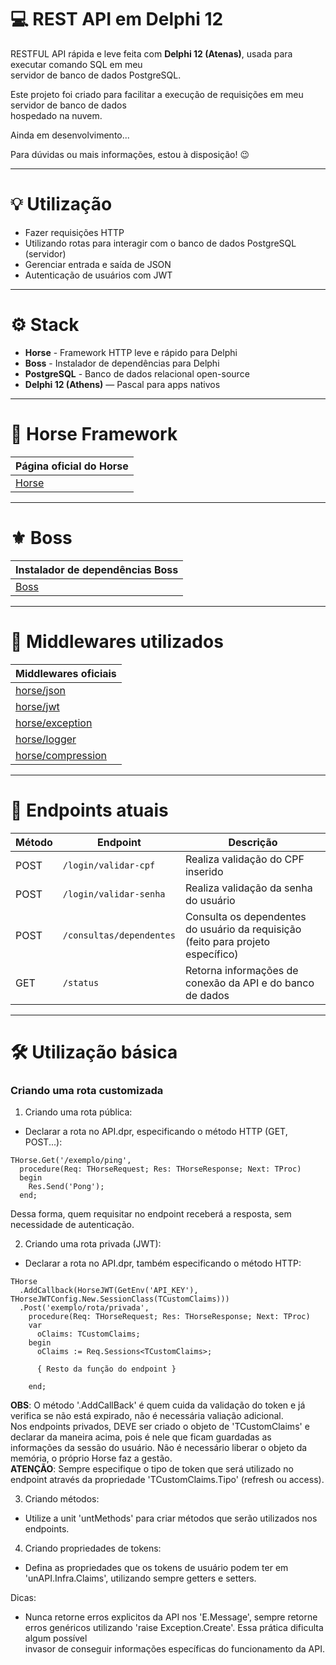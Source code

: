# 💻 REST API em Delphi 12

RESTFUL API rápida e leve feita com **Delphi 12 (Atenas)**, usada para executar comando SQL em meu <br>
servidor de banco de dados PostgreSQL.

Este projeto foi criado para facilitar a execução de requisições em meu servidor de banco de dados <br>
hospedado na nuvem.

Ainda em desenvolvimento...

Para dúvidas ou mais informações, estou à disposição! 😉

---

# 💡 Utilização
  - Fazer requisições HTTP
  - Utilizando rotas para interagir com o banco de dados PostgreSQL (servidor)
  - Gerenciar entrada e saída de JSON
  - Autenticação de usuários com JWT

---

# ⚙️ Stack
  - **Horse** - Framework HTTP leve e rápido para Delphi
  - **Boss** - Instalador de dependências para Delphi
  - **PostgreSQL** - Banco de dados relacional open-source
  - **Delphi 12 (Athens)** — Pascal para apps nativos

---
# 🐎 Horse Framework 
| Página oficial do Horse                    |
|--------------------------------------------|
| [Horse](https://github.com/HashLoad/horse) |
---
# ⚜️ Boss
| Instalador de dependências Boss          |
|------------------------------------------|
| [Boss](https://github.com/HashLoad/boss) |

---
# 🧬 Middlewares utilizados

| Middlewares oficiais                                               | 
|--------------------------------------------------------------------|
| [horse/json](https://github.com/HashLoad/jhonson)                  |
| [horse/jwt](https://github.com/HashLoad/horse-jwt)                 |                                           
| [horse/exception](https://github.com/HashLoad/handle-exception)    |                              
| [horse/logger](https://github.com/HashLoad/horse-logger)           |                                    
| [horse/compression](https://github.com/HashLoad/horse-compression) |  

---
# 🔗 Endpoints atuais

| Método | Endpoint                 | Descrição                                                                        | 
|--------|--------------------------|----------------------------------------------------------------------------------|
| POST   | `/login/validar-cpf`     | Realiza validação do CPF inserido                                                |
| POST   | `/login/validar-senha`   | Realiza validação da senha do usuário                                            |
| POST   | `/consultas/dependentes` | Consulta os dependentes do usuário da requisição (feito para projeto específico) |
| GET    | `/status`                | Retorna informações de conexão da API e do banco de dados                        |

---
# 🛠 Utilização básica

### Criando uma rota customizada

1. Criando uma rota pública:
- Declarar a rota no API.dpr, especificando o método HTTP (GET, POST...):
```
THorse.Get('/exemplo/ping',
  procedure(Req: THorseRequest; Res: THorseResponse; Next: TProc)
  begin
    Res.Send('Pong');
  end;
```

Dessa forma, quem requisitar no endpoint receberá a resposta, sem necessidade de autenticação.

2. Criando uma rota privada (JWT):
- Declarar a rota no API.dpr, também especificando o método HTTP:

```  
THorse
  .AddCallback(HorseJWT(GetEnv('API_KEY'), THorseJWTConfig.New.SessionClass(TCustomClaims)))
  .Post('exemplo/rota/privada',
    procedure(Req: THorseRequest; Res: THorseResponse; Next: TProc)
    var
      oClaims: TCustomClaims;
    begin
      oClaims := Req.Sessions<TCustomClaims>;
      
      { Resto da função do endpoint }
     
    end;
```

**OBS**: O método '.AddCallBack' é quem cuida da validação do token e já verifica se não está expirado, não é necessária valiação adicional.  
Nos endpoints privados, DEVE ser criado o objeto de 'TCustomClaims' e declarar da maneira acima, pois é nele que ficam guardadas as <br>
informações da sessão do usuário. Não é necessário liberar o objeto da memória, o próprio Horse faz a gestão.  
**ATENÇÃO**: Sempre especifique o tipo de token que será utilizado no endpoint através da propriedade 'TCustomClaims.Tipo' (refresh ou access).

3. Criando métodos:
- Utilize a unit 'untMethods' para criar métodos que serão utilizados nos endpoints.

4. Criando propriedades de tokens:
- Defina as propriedades que os tokens de usuário podem ter em 'unAPI.Infra.Claims', utilizando sempre getters e setters.

Dicas:
- Nunca retorne erros explicitos da API nos 'E.Message', sempre retorne erros genéricos utilizando 'raise Exception.Create'. Essa prática dificulta algum possível <br>
invasor de conseguir informações específicas do funcionamento da API.






